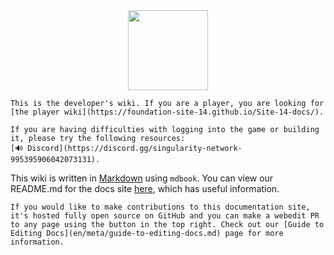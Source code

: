 <img src="https://upload.wikimedia.org/wikipedia/commons/e/ec/SCP_Foundation_%28emblem%29.svg" width=128 style="margin-left:auto;margin-right:auto;display:block"/>

```admonish warning "Players beware"
This is the developer's wiki. If you are a player, you are looking for [the player wiki](https://foundation-site-14.github.io/Site-14-docs/).
```

```admonish question "Technical Issues"
If you are having difficulties with logging into the game or building it, please try the following resources:
[🔊 Discord](https://discord.gg/singularity-network-995395906042073131). 
```

This wiki is written in [Markdown](https://docs.requarks.io/en/editors/markdown) using `mdbook`. You can view our README.md for the docs site [here](https://github.com/Foundation-Site-14/Site-14-docs/blob/master/README.md), which has useful information.

```admonish info "Making contributions"
If you would like to make contributions to this documentation site, it's hosted fully open source on GitHub and you can make a webedit PR to any page using the button in the top right. Check out our [Guide to Editing Docs](en/meta/guide-to-editing-docs.md) page for more information.
```
